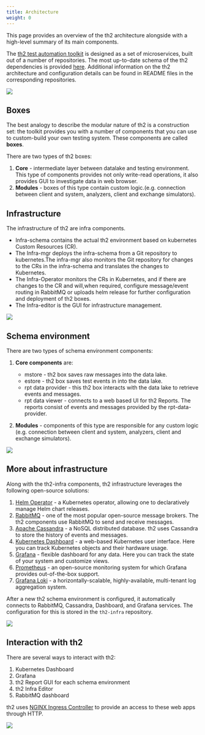 ```yaml
---
title: Architecture
weight: 0
---
```


This page provides an overview of the th2 architecture 
alongside with a high-level summary of its main components.

<!--more-->

The [th2 test automation toolkit](https://github.com/th2-net) is designed as a set of microservices, built out of a number of repositories. The most up-to-date schema of the th2 dependencies is provided [here](https://github.com/th2-net/th2-documentation/wiki/th2-Map#th2-dependencies). 
Additional information on the th2 architecture and configuration 
details can be found in README files in the corresponding repositories.

![](/img/fundamentals/th2-intro.png)

## Boxes

The best analogy to describe the modular nature of th2 is a 
construction set: the toolkit provides you with a 
number of components that you can use to custom-build 
your own testing system. These components are called **boxes**.

There are two types of th2 boxes:

1. **Core** - intermediate layer between datalake and testing environment. This type of components provides not only write-read operations, it also provides GUI to investigate data in web browser. 
2. **Modules** - boxes of this type contain custom logic.(e.g. connection between client and system, analyzers, client and exchange simulators).


## Infrastructure

 The infrastructure of th2 are infra components. 
 - Infra-schema contains the actual th2 environment based on kubernetes Custom Resources (CR).
 - The Infra-mgr deploys the infra-schema from a Git repository to kubernetes.The infra-mgr also monitors the Git repository for changes to the CRs in the infra-schema and translates the changes to Kubernetes.
 - The Infra-Operator monitors the CRs in Kubernetes, and if there are changes to the CR and will,when required, configure message/event routing in RabbitMQ or uploads helm release for further configuration and deployment of th2 boxes.
 - The Infra-editor is the GUI for infrastructure management.


![](/img/fundamentals/th2-infra-1.png)

## Schema environment

There are two types of schema environment components:

1. **Core components** are:
   - mstore - th2 box saves raw messages into the data lake. 
   - estore - th2 box saves test events in into the data lake.
   - rpt data provider - this th2 box interacts with the data lake to retrieve events and messages.
   - rpt data viewer - connects to a web based UI for th2 Reports. The reports consist of events and messages provided by the rpt-data-provider.


2. **Modules** - components of this type are responsible for any custom logic (e.g. connection between client and system, analyzers, client and exchange simulators).

![](/img/fundamentals/th2-infra-2.png)

## More about infrastructure

Along with the th2-infra components, th2 infrastructure leverages the following open-source solutions:

1. [Helm Operator](https://docs.fluxcd.io/projects/helm-operator/) - a Kubernetes operator, allowing one to declaratively manage Helm chart releases.
2. [RabbitMQ](https://www.rabbitmq.com/) - one of the most popular open-source message brokers. The th2 components use RabbitMQ to send and receive messages.
3. [Apache Cassandra](https://cassandra.apache.org/_/index.html) - a NoSQL distributed database. th2 uses Cassandra to store the history of events and messages.
4. [Kubernetes Dashboard](https://kubernetes.io/docs/tasks/access-application-cluster/web-ui-dashboard/) - a web-based Kubernetes user interface. Here you can track Kubernetes objects and their hardware usage.
5. [Grafana](https://grafana.com/grafana/) - flexible dashboard for any data. Here you can track the state of your system and customize views.
6. [Prometheus](https://grafana.com/docs/grafana/latest/getting-started/getting-started-prometheus/) - an open-source monitoring system for which Grafana provides out-of-the-box support.
7. [Grafana Loki](https://grafana.com/oss/loki/) - a horizontally-scalable, highly-available, multi-tenant log aggregation system.

After a new th2 schema environment is configured, it automatically 
connects to RabbitMQ, Cassandra, Dashboard, and Grafana services. 
The configuration for this is stored in the `th2-infra` repository.

![](/img/fundamentals/th2-infra-3.png)

## Interaction with th2

There are several ways to interact with th2:

1. Kubernetes Dashboard
2. Grafana
3. th2 Report GUI for each schema environment
4. th2 Infra Editor
5. RabbitMQ dashboard

th2 uses [NGINX Ingress Controller](https://kubernetes.github.io/ingress-nginx/) to provide an access to these web apps through HTTP.

![](/img/fundamentals/th2-infra-4.png)
